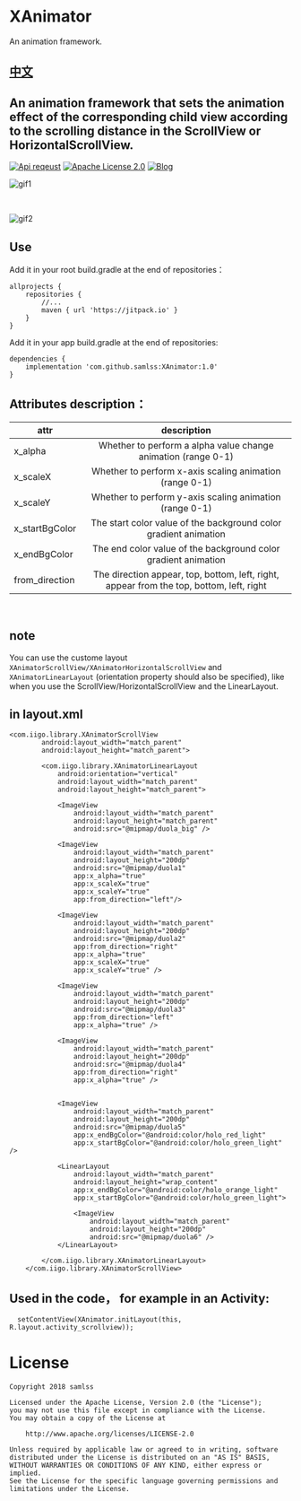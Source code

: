 # XAnimator
An animation framework.

## [中文](https://github.com/samlss/XAnimator/blob/master/README-ZH.md)

## An animation framework that sets the animation effect of the corresponding child view according to the scrolling distance in the ScrollView or HorizontalScrollView.

[![Api reqeust](https://img.shields.io/badge/api-11+-green.svg)](https://github.com/samlss/XAnimator)  [![Apache License 2.0](https://img.shields.io/hexpm/l/plug.svg)](https://github.com/samlss/XAnimator/blob/master/LICENSE) [![Blog](https://img.shields.io/badge/samlss-blog-orange.svg)](https://blog.csdn.net/Samlss)


![gif1](https://github.com/samlss/XAnimator/blob/master/screenshots/screenshot1.gif)

<br/>

![gif2](https://github.com/samlss/XAnimator/blob/master/screenshots/screenshot2.gif)



## Use<br>
Add it in your root build.gradle at the end of repositories：
```
allprojects {
    repositories {
        //...
        maven { url 'https://jitpack.io' }
    }
}
```

Add it in your app build.gradle at the end of repositories:
```
dependencies {
    implementation 'com.github.samlss:XAnimator:1.0'
}
```

## Attributes description：

| attr        | description           |
| ------------- |:-------------:|
| x_alpha      | Whether to perform a alpha value change animation (range 0-1) |
| x_scaleX | Whether to perform x-axis scaling animation (range 0-1) |
| x_scaleY | Whether to perform y-axis scaling animation (range 0-1) |
| x_startBgColor | The start color value of the background color gradient animation  |
| x_endBgColor | The end color value of the background color gradient animation |
| from_direction | The direction appear, top, bottom, left, right, appear from the top, bottom, left, right|

<br/>

## note
You can use the custome layout `XAnimatorScrollView/XAnimatorHorizontalScrollView` and `XAnimatorLinearLayout` (orientation property should also be specified), like when you use the ScrollView/HorizontalScrollView and the LinearLayout.


## in layout.xml
```
<com.iigo.library.XAnimatorScrollView
        android:layout_width="match_parent"
        android:layout_height="match_parent">

        <com.iigo.library.XAnimatorLinearLayout
            android:orientation="vertical"
            android:layout_width="match_parent"
            android:layout_height="match_parent">

            <ImageView
                android:layout_width="match_parent"
                android:layout_height="match_parent"
                android:src="@mipmap/duola_big" />

            <ImageView
                android:layout_width="match_parent"
                android:layout_height="200dp"
                android:src="@mipmap/duola1"
                app:x_alpha="true"
                app:x_scaleX="true"
                app:x_scaleY="true"
                app:from_direction="left"/>

            <ImageView
                android:layout_width="match_parent"
                android:layout_height="200dp"
                android:src="@mipmap/duola2"
                app:from_direction="right"
                app:x_alpha="true"
                app:x_scaleX="true"
                app:x_scaleY="true" />

            <ImageView
                android:layout_width="match_parent"
                android:layout_height="200dp"
                android:src="@mipmap/duola3"
                app:from_direction="left"
                app:x_alpha="true" />

            <ImageView
                android:layout_width="match_parent"
                android:layout_height="200dp"
                android:src="@mipmap/duola4"
                app:from_direction="right"
                app:x_alpha="true" />


            <ImageView
                android:layout_width="match_parent"
                android:layout_height="200dp"
                android:src="@mipmap/duola5"
                app:x_endBgColor="@android:color/holo_red_light"
                app:x_startBgColor="@android:color/holo_green_light" />

            <LinearLayout
                android:layout_width="match_parent"
                android:layout_height="wrap_content"
                app:x_endBgColor="@android:color/holo_orange_light"
                app:x_startBgColor="@android:color/holo_green_light">

                <ImageView
                    android:layout_width="match_parent"
                    android:layout_height="200dp"
                    android:src="@mipmap/duola6" />
            </LinearLayout>

        </com.iigo.library.XAnimatorLinearLayout>
    </com.iigo.library.XAnimatorScrollView>
```

## Used in the code， for example in an Activity:
```
  setContentView(XAnimator.initLayout(this, R.layout.activity_scrollview));
```


# License

```
Copyright 2018 samlss

Licensed under the Apache License, Version 2.0 (the "License");
you may not use this file except in compliance with the License.
You may obtain a copy of the License at

    http://www.apache.org/licenses/LICENSE-2.0

Unless required by applicable law or agreed to in writing, software
distributed under the License is distributed on an "AS IS" BASIS,
WITHOUT WARRANTIES OR CONDITIONS OF ANY KIND, either express or implied.
See the License for the specific language governing permissions and
limitations under the License.
```
